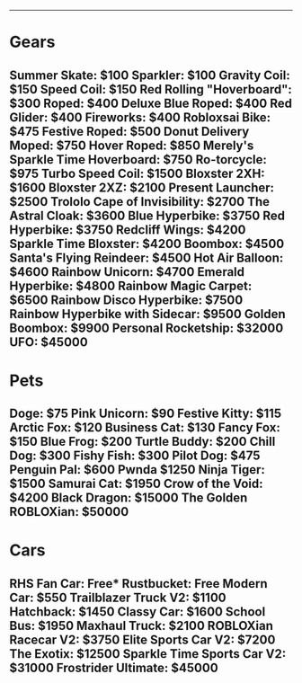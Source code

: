 -------------------------
# Gears

Summer Skate: $100
Sparkler: $100
Gravity Coil: $150
Speed Coil: $150
Red Rolling "Hoverboard": $300
Roped: $400
Deluxe Blue Roped: $400
Red Glider: $400
Fireworks: $400
Robloxsai Bike: $475
Festive Roped: $500
Donut Delivery Moped: $750
Hover Roped: $850
Merely's Sparkle Time Hoverboard: $750
Ro-torcycle: $975
Turbo Speed Coil: $1500
Bloxster 2XH: $1600
Bloxster 2XZ: $2100
Present Launcher: $2500
Trololo Cape of Invisibility: $2700
The Astral Cloak: $3600
Blue Hyperbike: $3750
Red Hyperbike: $3750
Redcliff Wings: $4200
Sparkle Time Bloxster: $4200
Boombox: $4500
Santa's Flying Reindeer: $4500
Hot Air Balloon: $4600
Rainbow Unicorn: $4700
Emerald Hyperbike: $4800
Rainbow Magic Carpet: $6500
Rainbow Disco Hyperbike: $7500
Rainbow Hyperbike with Sidecar: $9500
Golden Boombox: $9900
Personal Rocketship: $32000
UFO: $45000
-------------------------
# Pets

Doge: $75
Pink Unicorn: $90
Festive Kitty: $115
Arctic Fox: $120
Business Cat: $130
Fancy Fox: $150
Blue Frog: $200
Turtle Buddy: $200
Chill Dog: $300
Fishy Fish: $300
Pilot Dog: $475
Penguin Pal: $600
Pwnda $1250
Ninja Tiger: $1500
Samurai Cat: $1950
Crow of the Void: $4200
Black Dragon: $15000
The Golden ROBLOXian: $50000
-------------------------
# Cars

RHS Fan Car: Free*
Rustbucket: Free
Modern Car: $550
Trailblazer Truck V2: $1100
Hatchback: $1450
Classy Car: $1600
School Bus: $1950
Maxhaul Truck: $2100
ROBLOXian Racecar V2: $3750
Elite Sports Car V2: $7200
The Exotix: $12500
Sparkle Time Sports Car V2: $31000
Frostrider Ultimate: $45000
-------------------------
